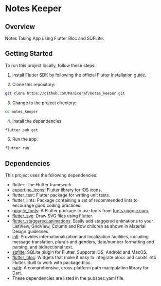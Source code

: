 # Notes Keeper

## Overview

Notes Taking App using Flutter Bloc and SQFLite.

## Getting Started

To run this project locally, follow these steps:

1. Install Flutter SDK by following the official [Flutter installation guide](https://flutter.dev/docs/get-started/install).

2. Clone this repository:

```bash
git clone https://github.com/Maniceraf/notes_keeper.git
```

3. Change to the project directory:

```bash
cd notes_keeper
```

4. Install the dependencies:

```bash
flutter pub get
```

5. Run the app:

```bash
flutter run
```

## Dependencies

This project uses the following dependencies:

- flutter: The Flutter framework.
- [cupertino_icons](https://pub.dev/packages/cupertino_icons): Flutter library for iOS icons.
- flutter_test: Flutter package for writing unit tests.
- flutter_lints: Package containing a set of recommended lints to encourage good coding practices.
- [google_fonts](https://pub.dev/packages/google_fonts): A Flutter package to use fonts from [fonts.google.com](https://fonts.google.com/).
- [flutter_svg](https://pub.dev/packages/flutter_svg): Draw SVG files using Flutter.
- [flutter_staggered_animations](https://pub.dev/packages/flutter_staggered_animations): Easily add staggered animations to your ListView, GridView, Column and Row children as shown in Material Design guidelines.
- [intl](https://pub.dev/packages/intl): Provides internationalization and localization facilities, including message translation, plurals and genders, date/number formatting and parsing, and bidirectional text.
- [sqflite](https://pub.dev/packages/sqflite): SQLite plugin for Flutter. Supports iOS, Android and MacOS.
- [flutter_bloc](https://pub.dev/packages/flutter_bloc): Widgets that make it easy to integrate blocs and cubits into Flutter. Built to work with package:bloc.
- [path](https://pub.dev/packages/path): A comprehensive, cross-platform path manipulation library for Dart.
- These dependencies are listed in the pubspec.yaml file.

